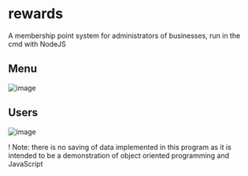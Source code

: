 # rewards
A membership point system for administrators of businesses, run in the cmd with NodeJS

## Menu
![image](https://user-images.githubusercontent.com/60218942/203934750-9a382575-e5c4-47b5-a29e-29891c6dc9c2.png)

## Users
![image](https://user-images.githubusercontent.com/60218942/203934776-1beec737-2894-4d6e-8f76-aa829366e491.png)

! Note: there is no saving of data implemented in this program as it is intended to be a demonstration of object oriented programming and JavaScript

